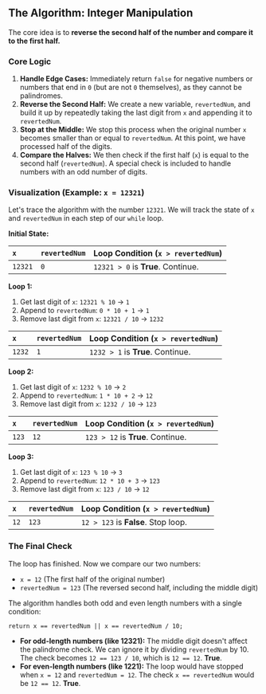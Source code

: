 ## The Algorithm: Integer Manipulation
The core idea is to **reverse the second half of the number and compare it to the first half.**

### Core Logic
1.  **Handle Edge Cases:** Immediately return `false` for negative numbers or numbers that end in `0` (but are not `0` themselves), as they cannot be palindromes.
2.  **Reverse the Second Half:** We create a new variable, `revertedNum`, and build it up by repeatedly taking the last digit from `x` and appending it to `revertedNum`.
3.  **Stop at the Middle:** We stop this process when the original number `x` becomes smaller than or equal to `revertedNum`. At this point, we have processed half of the digits.
4.  **Compare the Halves:** We then check if the first half (`x`) is equal to the second half (`revertedNum`). A special check is included to handle numbers with an odd number of digits.

### Visualization (Example: `x = 12321`)

Let's trace the algorithm with the number `12321`. We will track the state of `x` and `revertedNum` in each step of our `while` loop.

**Initial State:**

| `x`     | `revertedNum` | Loop Condition (`x > revertedNum`) |
| :------ | :--------------- | :------------------------------------ |
| `12321` | `0`              | `12321 > 0` is **True**. Continue.    |

**Loop 1:**

1.  Get last digit of `x`: `12321 % 10` -> `1`
2.  Append to `revertedNum`: `0 * 10 + 1` -> `1`
3.  Remove last digit from `x`: `12321 / 10` -> `1232`

| `x`    | `revertedNum` | Loop Condition (`x > revertedNum`) |
| :----- | :--------------- | :------------------------------------ |
| `1232` | `1`              | `1232 > 1` is **True**. Continue.     |

**Loop 2:**

1.  Get last digit of `x`: `1232 % 10` -> `2`
2.  Append to `revertedNum`: `1 * 10 + 2` -> `12`
3.  Remove last digit from `x`: `1232 / 10` -> `123`

| `x`   | `revertedNum` | Loop Condition (`x > revertedNum`) |
| :---- | :--------------- | :------------------------------------ |
| `123` | `12`             | `123 > 12` is **True**. Continue.     |

**Loop 3:**

1.  Get last digit of `x`: `123 % 10` -> `3`
2.  Append to `revertedNum`: `12 * 10 + 3` -> `123`
3.  Remove last digit from `x`: `123 / 10` -> `12`

| `x`  | `revertedNum` | Loop Condition (`x > revertedNum`) |
| :--- | :--------------- | :------------------------------------ |
| `12` | `123`            | `12 > 123` is **False**. Stop loop.   |

### The Final Check

The loop has finished. Now we compare our two numbers:

* `x = 12` (The first half of the original number)
* `revertedNum = 123` (The reversed second half, including the middle digit)

The algorithm handles both odd and even length numbers with a single condition:

`return x == revertedNum || x == revertedNum / 10;`

* **For odd-length numbers (like 12321):** The middle digit doesn't affect the palindrome check. We can ignore it by dividing `revertedNum` by 10. The check becomes `12 == 123 / 10`, which is `12 == 12`. **True**.
* **For even-length numbers (like 1221):** The loop would have stopped when `x = 12` and `revertedNum = 12`. The check `x == revertedNum` would be `12 == 12`. **True**.